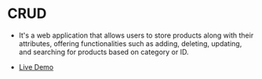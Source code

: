 # CRUD

- It's a web application that allows users to store products along with their attributes,
 offering functionalities such as adding, deleting, updating, and searching for products based on category or ID.


- [Live Demo](https://yousef132.github.io/CRUD/)
